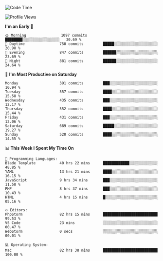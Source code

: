 <!--START_SECTION:waka-->
![Code Time](http://img.shields.io/badge/Code%20Time-2%2C344%20hrs%2040%20mins-blue)

![Profile Views](http://img.shields.io/badge/Profile%20Views-36-blue)

**I'm an Early 🐤** 

```text
🌞 Morning                1097 commits        ████████░░░░░░░░░░░░░░░░░   30.69 % 
🌆 Daytime                750 commits         █████░░░░░░░░░░░░░░░░░░░░   20.98 % 
🌃 Evening                847 commits         ██████░░░░░░░░░░░░░░░░░░░   23.69 % 
🌙 Night                  881 commits         ██████░░░░░░░░░░░░░░░░░░░   24.64 % 
```
📅 **I'm Most Productive on Saturday** 

```text
Monday                   391 commits         ███░░░░░░░░░░░░░░░░░░░░░░   10.94 % 
Tuesday                  557 commits         ████░░░░░░░░░░░░░░░░░░░░░   15.58 % 
Wednesday                435 commits         ███░░░░░░░░░░░░░░░░░░░░░░   12.17 % 
Thursday                 552 commits         ████░░░░░░░░░░░░░░░░░░░░░   15.44 % 
Friday                   431 commits         ███░░░░░░░░░░░░░░░░░░░░░░   12.06 % 
Saturday                 689 commits         █████░░░░░░░░░░░░░░░░░░░░   19.27 % 
Sunday                   520 commits         ████░░░░░░░░░░░░░░░░░░░░░   14.55 % 
```


📊 **This Week I Spent My Time On** 

```text
💬 Programming Languages: 
Blade Template           40 hrs 22 mins      ████████████░░░░░░░░░░░░░   48.85 % 
YAML                     13 hrs 21 mins      ████░░░░░░░░░░░░░░░░░░░░░   16.15 % 
JavaScript               9 hrs 34 mins       ███░░░░░░░░░░░░░░░░░░░░░░   11.58 % 
PHP                      8 hrs 37 mins       ███░░░░░░░░░░░░░░░░░░░░░░   10.43 % 
HTML                     4 hrs 15 mins       █░░░░░░░░░░░░░░░░░░░░░░░░   05.16 % 

🔥 Editors: 
PhpStorm                 82 hrs 15 mins      █████████████████████████   99.53 % 
VS Code                  23 mins             ░░░░░░░░░░░░░░░░░░░░░░░░░   00.47 % 
WebStorm                 0 secs              ░░░░░░░░░░░░░░░░░░░░░░░░░   00.01 % 

💻 Operating System: 
Mac                      82 hrs 38 mins      █████████████████████████   100.00 % 
```


<!--END_SECTION:waka-->
